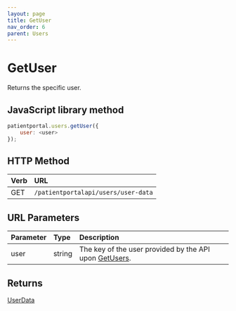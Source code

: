```yaml
---
layout: page
title: GetUser
nav_order: 6
parent: Users
---
```


# GetUser

Returns the specific user.

## JavaScript library method

```javascript
patientportal.users.getUser({
    user: <user>
});
```

## HTTP Method

| Verb | URL                                               |
|:-----|:--------------------------------------------------|
| GET | `/patientportalapi/users/user-data` |

## URL Parameters

| Parameter | Type   | Description                                                 |
|:----------|:-------|:------------------------------------------------------------|
| user | string | The key of the user provided by the API upon [GetUsers](../users/getusers). |

## Returns

[UserData](../objects-and-data-types/userdata)
